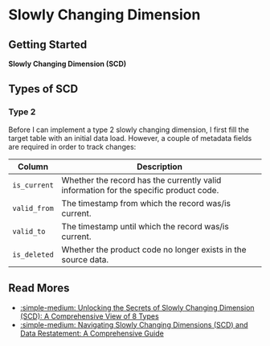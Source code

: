 # Slowly Changing Dimension

## Getting Started

**Slowly Changing Dimension (SCD)**

## Types of SCD

### Type 2

Before I can implement a type 2 slowly changing dimension, I first fill the target
table with an initial data load. However, a couple of metadata fields are required
in order to track changes:

| Column       | Description                                                                           |
|--------------|---------------------------------------------------------------------------------------|
| `is_current` | Whether the record has the currently valid information for the specific product code. |
| `valid_from` | The timestamp from which the record was/is current.                                   |
| `valid_to`   | The timestamp until which the record was/is current.                                  |
| `is_deleted` | Whether the product code no longer exists in the source data.                         |

## Read Mores

- [:simple-medium: Unlocking the Secrets of Slowly Changing Dimension (SCD): A Comprehensive View of 8 Types](https://towardsdatascience.com/unlocking-the-secrets-of-slowly-changing-dimension-scd-a-comprehensive-view-of-8-types-a5ea052e4b36)
- [:simple-medium: Navigating Slowly Changing Dimensions (SCD) and Data Restatement: A Comprehensive Guide](https://towardsdatascience.com/navigating-slowly-changing-dimensions-scd-and-data-reinstatement-a-comprehensive-guide-f8b72ff90d98)
